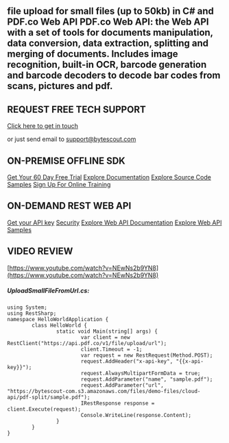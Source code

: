 ## file upload for small files (up to 50kb) in C# and PDF.co Web API PDF.co Web API: the Web API with a set of tools for documents manipulation, data conversion, data extraction, splitting and merging of documents. Includes image recognition, built-in OCR, barcode generation and barcode decoders to decode bar codes from scans, pictures and pdf.

## REQUEST FREE TECH SUPPORT

[Click here to get in touch](https://bytescout.zendesk.com/hc/en-us/requests/new?subject=PDF.co%20Web%20API%20Question)

or just send email to [support@bytescout.com](mailto:support@bytescout.com?subject=PDF.co%20Web%20API%20Question) 

## ON-PREMISE OFFLINE SDK 

[Get Your 60 Day Free Trial](https://bytescout.com/download/web-installer?utm_source=github-readme)
[Explore Documentation](https://bytescout.com/documentation/index.html?utm_source=github-readme)
[Explore Source Code Samples](https://github.com/bytescout/ByteScout-SDK-SourceCode/)
[Sign Up For Online Training](https://academy.bytescout.com/)


## ON-DEMAND REST WEB API

[Get your API key](https://app.pdf.co/signup?utm_source=github-readme)
[Security](https://pdf.co/security)
[Explore Web API Documentation](https://apidocs.pdf.co?utm_source=github-readme)
[Explore Web API Samples](https://github.com/bytescout/ByteScout-SDK-SourceCode/tree/master/PDF.co%20Web%20API)

## VIDEO REVIEW

[https://www.youtube.com/watch?v=NEwNs2b9YN8](https://www.youtube.com/watch?v=NEwNs2b9YN8)




<!-- code block begin -->

##### **UploadSmallFileFromUrl.cs:**
    
```
using System;
using RestSharp;
namespace HelloWorldApplication {
		class HelloWorld {
				static void Main(string[] args) {
						var client = new RestClient("https://api.pdf.co/v1/file/upload/url");
						client.Timeout = -1;
						var request = new RestRequest(Method.POST);
						request.AddHeader("x-api-key", "{{x-api-key}}");
						request.AlwaysMultipartFormData = true;
						request.AddParameter("name", "sample.pdf");
						request.AddParameter("url", "https://bytescout-com.s3.amazonaws.com/files/demo-files/cloud-api/pdf-split/sample.pdf");
						IRestResponse response = client.Execute(request);
						Console.WriteLine(response.Content);
				}
		}
}

```

<!-- code block end -->
